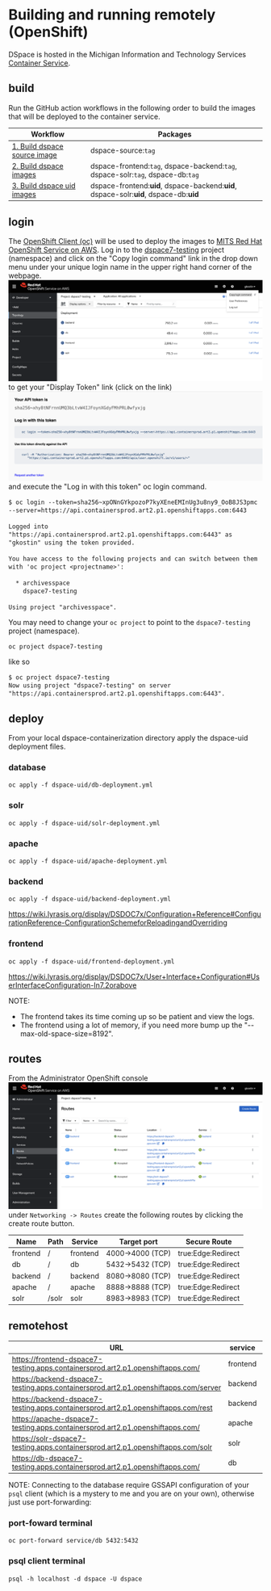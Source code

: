 # Building and running remotely (OpenShift)

DSpace is hosted in the Michigan Information and Technology Services [Container Service](https://its.umich.edu/computing/virtualization-cloud/container-service/).
## build
Run the GitHub action workflows in the following order to build the images that will be deployed to the container service.

| Workflow                                                                                                                        | Packages                                                                                 |
|---------------------------------------------------------------------------------------------------------------------------------|------------------------------------------------------------------------------------------|
| [1. Build dspace source image](https://github.com/mlibrary/dspace-containerization/actions/workflows/build-source-image.yml)    | dspace-source:`tag`                                                                      |
| [2. Build dspace images](https://github.com/mlibrary/dspace-containerization/actions/workflows/build-dspace-images.yml)         | dspace-frontend:`tag`, dspace-backend:`tag`, dspace-solr:`tag`, dspace-db:`tag`          |
| [3. Build dspace uid images](https://github.com/mlibrary/dspace-containerization/actions/workflows/build-dspace-uid-images.yml) | dspace-frontend:**uid**, dspace-backend:**uid**, dspace-solr:**uid**, dspace-db:**uid**  |
## login
The [OpenShift Client (oc)](https://docs.openshift.com/container-platform/4.13/cli_reference/openshift_cli/getting-started-cli.html) will be used to deploy the images to [MITS Red Hat OpenShift Service on AWS](https://containers.aws.web.umich.edu/). Log in to the [dspace7-testing](https://console-openshift-console.apps.containersprod.art2.p1.openshiftapps.com/topology/ns/dspace7-testing?view=list) project (namespace) and click on the "Copy login command" link in the drop down menu under your unique login name in the upper right hand corner of the webpage. ![copy login command](images/copy-login-command.png) to get your "Display Token" link (click on the link) ![your API token](images/your-api-token.png) and execute the "Log in with this token" oc login command.
```
$ oc login --token=sha256~xpONnGYkpozoP7kyXEneEMInUg3u8ny9_OoB8JS3pmc --server=https://api.containersprod.art2.p1.openshiftapps.com:6443

Logged into "https://api.containersprod.art2.p1.openshiftapps.com:6443" as "gkostin" using the token provided.

You have access to the following projects and can switch between them with 'oc project <projectname>':

  * archivesspace
    dspace7-testing

Using project "archivesspace".
```
You may need to change your `oc project` to point to the `dspace7-testing` project (namespace).
```shell
oc project dspace7-testing
```
like so
```
$ oc project dspace7-testing
Now using project "dspace7-testing" on server "https://api.containersprod.art2.p1.openshiftapps.com:6443".
```
## deploy
From your local dspace-containerization directory apply the dspace-uid deployment files.
### database
```shell
oc apply -f dspace-uid/db-deployment.yml
```
### solr
```shell
oc apply -f dspace-uid/solr-deployment.yml
```
### apache
```shell
oc apply -f dspace-uid/apache-deployment.yml
```
### backend
```shell
oc apply -f dspace-uid/backend-deployment.yml
```
https://wiki.lyrasis.org/display/DSDOC7x/Configuration+Reference#ConfigurationReference-ConfigurationSchemeforReloadingandOverriding
### frontend
```shell
oc apply -f dspace-uid/frontend-deployment.yml
```
https://wiki.lyrasis.org/display/DSDOC7x/User+Interface+Configuration#UserInterfaceConfiguration-In7.2orabove

NOTE:
* The frontend takes its time coming up so be patient and view the logs.
* The frontend using a lot of memory, if you need more bump up the "--max-old-space-size=8192".
## routes
From the Administrator OpenShift console ![networking-routes](images/networking-routes.png) under `Networking -> Routes` create the following routes by clicking the create route button.

| Name     | Path  | Service  | Target port      | Secure Route       |
|----------|-------|----------|------------------|--------------------|
| frontend | /     | frontend | 4000->4000 (TCP) | true:Edge:Redirect |
| db       | /     | db       | 5432->5432 (TCP) | true:Edge:Redirect |
| backend  | /     | backend  | 8080->8080 (TCP) | true:Edge:Redirect |
| apache   | /     | apache   | 8888->8888 (TCP) | true:Edge:Redirect |
| solr     | /solr | solr     | 8983->8983 (TCP) | true:Edge:Redirect |


## remotehost

| URL                                                                                  | service  | comment               |
|--------------------------------------------------------------------------------------|----------|-----------------------|
| https://frontend-dspace7-testing.apps.containersprod.art2.p1.openshiftapps.com/      | frontend | Angular GUI           |
| https://backend-dspace7-testing.apps.containersprod.art2.p1.openshiftapps.com/server | backend  | Server API            |
| https://backend-dspace7-testing.apps.containersprod.art2.p1.openshiftapps.com/rest   | backend  | REST API (deprecated) |
| https://apache-dspace7-testing.apps.containersprod.art2.p1.openshiftapps.com/        | apache   | Perl CGI              |
| https://solr-dspace7-testing.apps.containersprod.art2.p1.openshiftapps.com/solr      | solr     | Solr GUI              |
| https://db-dspace7-testing.apps.containersprod.art2.p1.openshiftapps.com/            | db       | PostgreSQL            |

NOTE: Connecting to the database require GSSAPI configuration of your `psql` client (which is a mystery to me and you are on your own), otherwise just use port-forwarding:
### port-foward terminal
```shell
oc port-forward service/db 5432:5432
```
### psql client terminal
```shell
psql -h localhost -d dspace -U dspace
```
